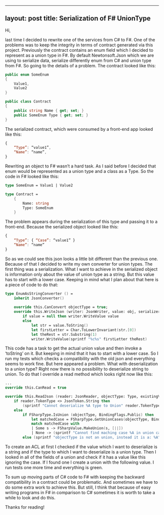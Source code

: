 

---
layout: post
title: Serialization of F# UnionType
---

Hi,

last time I decided to rewrite one of the services from C# to F#. One of the problems was to keep the integrity in terms of contract generated via this project. 
Previously the contract contains an enum field which I decided to represent as a union type in F#. By default Newtonsoft.Json which we are using to serialize data, serialize differently enum from C# and union type from F#. 
So going to the details of a problem. The contract looked like this: 

 
```csharp
public enum SomeEnum 
{ 
    Value1,
    Value2
}

public class Contract 
{ 
    public string Name { get; set; }
    public SomeEnum Type { get; set; }
}
```


The serialized contract, which were consumed by a front-end app looked like this: 

```javascript
{ 
    “Type”: “value1”,
    “Name”: “name”,
}
```

Rewriting an object to F# wasn’t a hard task. As I said before I decided that enum would be represented as a union type and a class as a Type. So the code in F# looked like this: 
 
```fsharp
type SomeEnum = Value1 | Value2 

type Contract = 
    { 
        Name: string 
        Type: SomeEnum 
    } 
```

The problem appears during the serialization of this type and passing it to a front-end. Because the serialized object looked like this: 
 
```javascript
{ 
    “Type”: { “Case”: “value1” } 
    “Name”: “name” 
} 
```

So as we could see this json looks a little bit different than the previous one. Because of that I decided to write my own converter for union types. The first thing was a serialization. 
What I want to achieve in the serialized object is information only about the value of union type as a string. But this value has to start with a lower case. Keeping in mind what I plan about that here is a piece of code to do that: 
 
```fsharp
type EnumAsStringConverter () = 
    inherit JsonConverter() 
    
    override this.CanConvert objectType = true; 
    override this.WriteJson (writer: JsonWriter, value: obj, serializer: JsonSerializer): unit = 
        if value = null then writer.WriteValue value 
        else 
            let str = value.ToString() 
            let firstLetter = Char.ToLowerInvariant(str.[0]) 
            let theRest = str.Substring(1) 
            writer.WriteValue(sprintf "%c%s" firstLetter theRest) 
```

This code has a task to get the actual union value and then invoke a ‘toString’ on it. But keeping in mind that it has to start with a lower case. So I run my tests which checks a compatibility with the old json and everything seems to work fine. 
But here appeared a problem. What with deserialization to a union type? Right now there is no possibility to deserialize string to union. To do that I override a read method which looks right now like this: 

```fsharp
...
override this.CanRead = true 

override this.ReadJson (reader: JsonReader, objectType: Type, existingValue: obj, serializer: JsonSerializer) : obj = 
    if reader.TokenType <> JsonToken.String then 
        (sprintf "Cannot deserialize %A type to Union" reader.TokenType) |> ArgumentException |> raise 
    else 
        if FSharpType.IsUnion (objectType, BindingFlags.Public) then 
            let matchedCase = FSharpType.GetUnionCases(objectType, BindingFlags.Public) |> Array.tryFind (fun x -> x.Name.ToLower() = (reader.Value :?> string).ToLower()) 
            match matchedCase with 
            | Some s -> FSharpValue.MakeUnion(s, [||]) 
            | None -> (sprintf "Cannot find maching case %A in union case: %A" reader.Value objectType) |> ArgumentException |> raise 
        else (sprintf "objectType is not an union, instead it is a: %A" objectType) |> ArgumentException |> raise 
```

To create an ACL at first I checked if the value which I want to deserialize is a string and if the type to which I want to deserialize is a union type. Then I looked in all of the fields of a union and check if it has a value like this ignoring the case. 
If I found one I create a union with the following value. I run tests one more time and everything is green.  

To sum up moving parts of C# code to F# with keeping the backward compatibility in a contract could be problematic. And sometimes we have to do some extra work to achieve this. 
But still, I think that because of easy writing programs in F# in comparison to C# sometimes it is worth to take a while to look and do this. 

Thanks for reading!